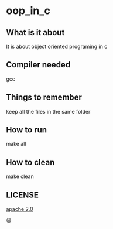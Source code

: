 # oop_in_c

## What is it about

It is about object oriented programing in c

## Compiler needed

gcc

## Things to remember

keep all the files in the same folder

## How to run

make all

## How to clean

make clean

## LICENSE

[apache 2.0](https://www.apache.org/licenses/LICENSE-2.0)

😃
